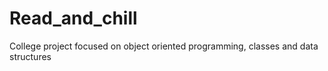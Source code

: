 # Read_and_chill

College project focused on object oriented programming, classes and data structures
